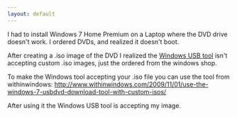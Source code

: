 ```yaml
---
layout: default
---
```

I had to install Windows 7 Home Premium on a Laptop where the DVD drive doesn't work. I ordered DVDs, and realized it doesn't boot.

After creating a .iso image of the DVD I realized the [Windows USB tool](http://emea.microsoftstore.com/DE/de-DE/Service-Center/Windows-7-USB-DVD-Download-Tool) isn't accepting custom .iso images, just the ordered from the windows shop.

To make the Windows tool accepting your .iso file you can use the tool from withinwindows:
http://www.withinwindows.com/2009/11/01/use-the-windows-7-usbdvd-download-tool-with-custom-isos/

After using it the Windows USB tool is accepting my image.
